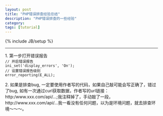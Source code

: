 ```yaml
---
layout: post
title: "PHP错误排查经验总结"
description: "PHP错误排查的一些经验"
category: 
tags: [tutorial]
---
```

{% include JB/setup %}


---

<p>
1. 第一步打开错误报告
<code>
// 开启错误报告
ini_set('display_errors', 'On');
// 设置错误报告级别
error_reporting(E_ALL);
</code>
</p>

<p>
2. 如果是排查bug, 一定要使用作者写的代码，如果自己敲可能会写正确了，错过了bug, 如有一次通过curl获取数据，作者写的url链接：http:/www.xxx.com/api/...;我注释掉了，手动敲了一段，http://www.xxx.com/api/...我一看没有任何问题，以为是环境问题，就去排查环境～～～。
</p>


